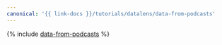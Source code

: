 ```yaml
---
canonical: '{{ link-docs }}/tutorials/datalens/data-from-podcasts'
---
```


{% include [data-from-podcasts](../../_tutorials/datalens/data-from-podcasts.md) %}
